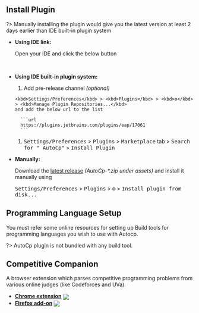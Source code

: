 ## Install Plugin

?> Manually installing the plugin would give you the latest version at least 2 days earlier than IDE built-in plugin
system

- __Using IDE link:__
  
  Open your IDE and click the below button

  <div class="installElContainer"></div>
  <br>

- __Using IDE built-in plugin system:__

    1. Add pre-release channel _(optional)_

      <kbd>Settings/Preferences</kbd> > <kbd>Plugins</kbd> > <kbd>⚙️</kbd> > <kbd>Manage Plugin Repositories...</kbd>
      and add the below url to the list

        ```url
        https://plugins.jetbrains.com/plugins/eap/17061
        ``` 

    1. <kbd>Settings/Preferences</kbd> > <kbd>Plugins</kbd> > <kbd>Marketplace</kbd> tab > <kbd>Search for "
       AutoCp"</kbd> >
       <kbd>Install Plugin</kbd>


- __Manually:__

  Download the [latest release](https://github.com/Pushpavel/AutoCp/releases) _(AutoCp-*.zip under assets)_ and install
  it manually using

  <kbd>Settings/Preferences</kbd> > <kbd>Plugins</kbd> > <kbd>⚙️</kbd> > <kbd>Install plugin from disk...</kbd>

## Programming Language Setup

You must refer some online resources for setting up Build tools for programming languages you wish to use with Autocp.

?> AutoCp plugin is not bundled with any build tool.

## Competitive Companion

A browser extension which parses competitive programming problems from various online judges (like Codeforces and UVa).

- [**Chrome
  extension**][link-cws] [<img valign="middle" src="https://img.shields.io/chrome-web-store/v/cjnmckjndlpiamhfimnnjmnckgghkjbl.svg?label=%20">][link-cws]
- [**Firefox
  add-on**][link-amo] [<img valign="middle" src="https://img.shields.io/amo/v/competitive-companion.svg?label=%20">][link-amo]

[link-cws]: https://chrome.google.com/webstore/detail/competitive-companion/cjnmckjndlpiamhfimnnjmnckgghkjbl

[link-amo]: https://addons.mozilla.org/en-US/firefox/addon/competitive-companion/

